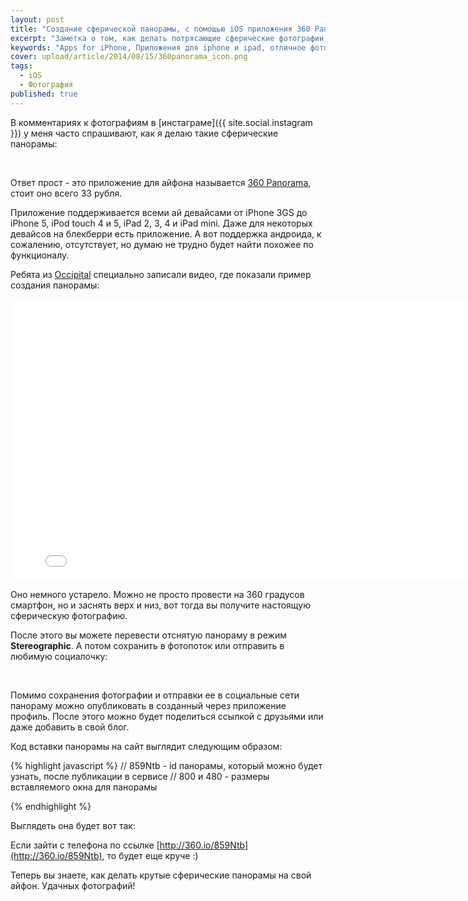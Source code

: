 ```yaml
---
layout: post
title: "Создание сферической панорамы, с помощью iOS приложения 360 Panorama"
excerpt: "Заметка о том, как делать потрясающие сферические фотографии, с помощью ios-приолжения 360 Panorama"
keywords: "Apps for iPhone, Приложения для iphone и ipad, отличное фотоприложение для iphone, сферические фотографии на айфон"
cover: upload/article/2014/08/15/360panorama_icon.png
tags: 
  - iOS
  - Фотография
published: true
---
```


В комментариях к фотографиям в [инстаграме]({{ site.social.instagram }}) у меня часто спрашивают, как я делаю такие сферические панорамы:

<figure class="folium normal bg-null">
<img class="original" src="{{ site.url }}/upload/article/2014/08/15/360_panorama_01.jpg" alt="" title="" />
<img class="original" src="{{ site.url }}/upload/article/2014/08/15/360_panorama_00.jpg" alt="" title="" />
<img class="original" src="{{ site.url }}/upload/article/2014/08/15/360_panorama_02.jpg" alt="" title="" />
</figure>

Ответ прост - это приложение для айфона называется [360 Panorama](https://itunes.apple.com/ru/app/360-panorama/id377342622?mt=8), стоит оно всего 33 рубля.

Приложение поддерживается всеми ай девайсами от iPhone 3GS до iPhone 5, iPod touch 4 и 5, iPad 2, 3, 4 и iPad mini. Даже для некоторых девайсов на блекберри есть приложение. А вот поддержка андроида, к сожалению, отсутствует, но думаю не трудно будет найти похожее по функционалу.

Ребята из [Occipital](http://occipital.com/360/app) специально записали видео, где показали пример создания панорамы:

<iframe width="800" height="450" src="//www.youtube.com/embed/DWIai0FzRgw?rel=0" frameborder="0" allowfullscreen></iframe>

Оно немного устарело. Можно не просто провести на 360 градусов смартфон, но и заснять верх и низ, вот тогда вы получите настоящую сферическую фотографию.

После этого вы можете перевести отснятую панораму в режим **Stereographic**. А потом сохранить в фотопоток или отправить в любимую социалочку:

<figure class="folium ios normal">
<img class="original" src="{{ site.url }}/upload/article/2014/08/15/ios_interface_360_00.png" alt="" title="" />
<img class="original" src="{{ site.url }}/upload/article/2014/08/15/ios_interface_360_01.png" alt="" title="" />
<img class="original" src="{{ site.url }}/upload/article/2014/08/15/ios_interface_360_02.png" alt="" title="" />
<img class="original" src="{{ site.url }}/upload/article/2014/08/15/ios_interface_360_03.png" alt="" title="" />
<img class="original" src="{{ site.url }}/upload/article/2014/08/15/ios_interface_360_04.png" alt="" title="" />
</figure>

Помимо сохранения фотографии и отправки ее в социальные сети панораму можно опубликовать в созданный через приложение профиль. После этого можно будет поделиться ссылкой с друзьями или даже добавить в свой блог.

Код вставки панорамы на сайт выглядит следующим образом:

{% highlight javascript %}
// 859Ntb - id панорамы, который можно будет узнать, после публикации в сервисе
// 800 и 480 - размеры вставляемого окна для панорамы
<script src="http://occipital.com/360/embed.js?pano=859Ntb&width=800&height=480"></script>
{% endhighlight %}

Выглядеть она будет вот так:

<script src="http://occipital.com/360/embed.js?pano=859Ntb&width=800&height=480"></script>

Если зайти с телефона по ссылке [http://360.io/859Ntb](http://360.io/859Ntb), то будет еще круче :)

Теперь вы знаете, как делать крутые сферические панорамы на свой айфон. Удачных фотографий!
